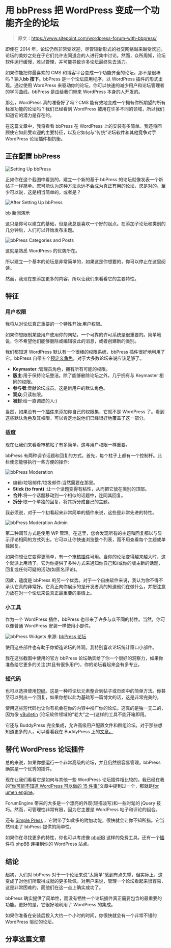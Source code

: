 # 用 bbPress 把 WordPress 变成一个功能齐全的论坛

> 原文：<https://www.sitepoint.com/wordpress-forum-with-bbpress/>

即使在 2014 年，论坛仍然非常受欢迎，尽管较新形式的社交网络越来越受欢迎。论坛的美妙之处在于它们允许志同道合的人进行集中讨论。然而，众所周知，论坛软件运行缓慢，难以管理，并可能导致许多论坛最终失去活力。

如果你能把你最喜欢的 CMS 和博客平台变成一个功能齐全的论坛，那不是很棒吗？输入**bb 按下**。bbPress 是一个论坛应用程序，以 WordPress 插件的形式出现。通过使用 WordPress 来驱动你的论坛，你可以快速的减少用户和论坛管理者的学习曲线。bbPress 是由给我们带来 WordPress 本身的人开发的。

那么，WordPress 真的准备好了吗？CMS 能有效地变成一个拥有你所期望的所有标准功能的论坛吗？我们已经看到 WordPress 被用在许多不同的领域，所以我们知道它的潜力是存在的。

在这篇文章中，我将看看 bbPress 在 WordPress 上的安装有多简单。我还将回顾使它如此受欢迎的主要特征，以及它如何与“传统”论坛软件和其他竞争对手 WordPress 论坛插件相抗衡。

## 正在配置 bbPress

![Setting Up bbPress](img/b28b9e642bc42be5790cb5ff9bab3541.png)

正如你在这个截图中看到的，建立一个新的基于 bbPress 的论坛就像发表一个新帖子一样简单。您可能认为这种方法永远不会成为真正有用的论坛，您是对的。至少可以说，这是相当简单的。或者是？

![After Setting Up bbPress](img/6cbbd1c2aa58ac9326ea8dfb58764aae.png)

[bb 新闻演示](http://buildyourownwebstore.com/buddypress-demo/forums/forum/bbpress-demo/)

这只是你可以建立的基础，但是我总是喜欢一个好的起点。在添加子论坛和类别的几分钟后，人们可以开始发布主题。

![bbPress Categories and Posts](img/f292abfcbb33d1a7b3884f1d68110623.png)

这就是熟悉 WordPress 的优势所在。

所以建立一个基本的论坛是非常简单的，如果这是你想要的，你可以停止在这里阅读。

然而，我现在想添加更多的内容，所以让我们来看看它的主要特性。

## 特征

### 用户权限

我将从对论坛真正重要的一个特性开始:用户权限。

如果你想限制某些用户使用你的网站，一个可靠的许可系统是很重要的。简单地说，你不希望他们能够删除或编辑彼此的消息，或者创建新的类别。

我们都知道 WordPress 默认有一个很棒的权限系统，bbPress 插件很好地利用了它。bbPress 自带五个[预定义角色](http://codex.bbpress.org/bbpress-user-roles-and-capabilities/)，对于大多数论坛来说应该足够了。

*   **Keymaster** :管理员角色，拥有所有可能的权限。
*   **版主**:用于保持论坛整洁。除了能够删除论坛之外，几乎拥有与 Keymaster 相同的权限。
*   **参与者**:贡献论坛成员。这是新用户的默认角色。
*   **观众**:只读权限。
*   **被封**:给一直调皮的人:)

当然，如果没有一个[插件](http://codex.bbpress.org/bbpress-user-roles-and-capabilities/)来添加你自己的权限集，它就不是 WordPress 了。看到这些默认角色及其权限，可以肯定地说他们已经很好地覆盖了这一部分。

### 适度

现在让我们来看看审核帖子有多简单，这与用户权限一样重要。

bbPress 有两种调节话题和回复的方式。首先，每个柱子上都有一个控制杆。此栏使您能够执行一些方便的操作:

![bbPress Moderation](img/32ad07434b9048366d5c8d0befc19697.png)

*   编辑/垃圾邮件/垃圾邮件:当然需要在那里。
*   **Stick (to front)** :让一个话题变得有粘性，从而把它放在类别的顶部。
*   **合并**:将一个话题移动到一个相似的话题中，连同其回复。
*   **拆分**:取一个单独的回复，将其拆分成自己的主题。

我必须说，对于一个初看起来非常简单的插件来说，这些是非常先进的特性。

![bbPress Moderation Admin](img/43c05380d72019616f03e51c5a9b7910.png)

第二种调节方式是使用 WP 管理。在这里，您会发现所有的主题和回复都以与显示评论相同的方式列出。它可以让你快速浏览整个列表，而不用查看每个主题或单独回复。

如果你想让它变得更简单，有一个[审核插件](https://wordpress.org/plugins/bbpressmoderation/)可用。当你的论坛变得越来越大时，这个就派上用场了。它为你提供了多种方式来通知你自己和/或你的版主新的话题，回复或任何可疑的活动(如匿名评论)。

因此，适度是 bbPress 的另一个优势。对于一个自由软件来说，我认为你不得不承认它真的非常好。它真正向你展示的是开发者真的知道他们在做什么，并把注意力放在对一个论坛来说真正最重要的事情上。

### 小工具

作为一个 WordPress 插件，bbPress 也带来了许多与众不同的特性。当然，你可以像普通 WordPress 安装一样使用小部件。

![bbPress Widgets](img/63d1cd98e4eb26f6edad905fbe28723e.png)
来源: [bbPress 论坛](http://bbpress.org/forums/)

使用这些部件也有助于你塑造论坛的外观。我特别喜欢论坛统计窗口小部件。

我在这张截图中使用的官方 bbPress 论坛确实给了你一个很好的洞察力，如果你准备给它更多的关注(并且有很多用户)，你的论坛看起来会有多专业。

### 短代码

也可以选择使用[短码](http://codex.bbpress.org/shortcodes/)。这是一种将论坛元素整合到帖子或页面中的简单方法。你甚至可以列出一个回复，如果你想以此为基础写一篇博文的话，这是非常完美的。

使用这些短代码也让你有机会在你的内容中推广你的论坛。这真的是独一无二的，因为像 [vBulletin](http://www.vbulletin.com/) (论坛软件领域的“老大”之一)这样的工具不能开箱即用。

它还与 BuddyPress 完全集成，允许高级用户配置文件和群组论坛。对于那些想知道更多的人，可以看看我在 BuddyPress 上的[文章。](https://www.sitepoint.com/wordpress-gone-social-buddypress/)

## 替代 WordPress 论坛插件

总的来说，如果你想运行一个非常高级的论坛，并且仍然很容易管理，bbPress 确实是一个优秀的插件。

现在让我们看看它是如何与其他一些 WordPress 论坛插件相比较的。我已经在我的[“你可能不知道 WordPress 可以做的 15 件事”](https://www.sitepoint.com/15-things-you-may-not-know-wordpress-can-do/)文章中提到过一个，那就是[for umen engine](http://www.enginethemes.com/themes/forumengine/)。

ForumEngine 带来的大多是一个漂亮的外观(轻描淡写)和一些时髦的 jQuery 技巧。然而，可管理性非常有限，因为它主要是 WordPress 帖子和评论的组合。

还有 [Simple Press](http://simple-press.com/) ，它附带了如此多的附加功能，很快就会让你不知所措。它当然带走了 bbPress 提供的简单性。

如果你在寻找更多的特性，你也可以考虑像 [phpBB](https://www.phpbb.com/) 这样的免费工具。还有一个[插件](https://wordpress.org/plugins/wp-united/)将 phpBB 连接到你的 WordPress 站点。

## 结论

起初，人们对 bbPress 对于一个论坛来说“太简单”感到有点失望，但实际上，这变成了对他们所取得成就的更多钦佩。对用户来说，管理一个论坛看起来很容易，这是非常困难的，而他们在这一点上确实成功了。

bbPress 确实提供了简单性，而没有牺牲一个论坛插件真正需要包含的最重要的功能。更好的是，它很好地利用了 WordPress 的集成。

如果你准备在安装后投入大约一个小时的时间，你很快就会有一个非常不错的 WordPress 驱动的论坛。

## 分享这篇文章